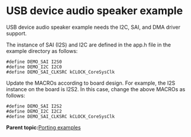 # USB device audio speaker example

USB device audio speaker example needs the I2C, SAI, and DMA driver support.

The instance of SAI \(I2S\) and I2C are defined in the app.h file in the example directory as follows:

```
#define DEMO_SAI I2S0
#define DEMO_I2C I2C0
#define DEMO_SAI_CLKSRC kCLOCK_CoreSysClk
```

Update the MACROs according to board design. For example, the I2S instance on the board is I2S2. In this case, change the above MACROs as follows:

```
#define DEMO_SAI I2S2
#define DEMO_I2C I2C2
#define DEMO_SAI_CLKSRC kCLOCK_CoreSysClk
```

**Parent topic:**[Porting examples](../topics/porting_examples.md)

